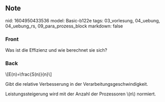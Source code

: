## Note
nid: 1604950433536
model: Basic-b122e
tags: 03_vorlesung, 04_uebung, 04_uebung_rs, 09_para_prozess_block
markdown: false

### Front
<p><span>Was ist die Effizienz und wie berechnet sie sich?</span>

### Back
<p>\[E(n)=\frac{S(n)}{n}\]
</p><p>Gibt die relative Verbesserung in der Verarbeitungsgeschwindigkeit.
</p><p>Leistungssteigerung wird mit der Anzahl der Prozessoren \(n\) normiert.</p>
